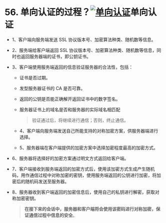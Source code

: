 # 56. 单向认证的过程？[![单向认证](http://static.iocoder.cn/bdf6be06c37bcc026ed906f392661e3b)](http://static.iocoder.cn/bdf6be06c37bcc026ed906f392661e3b)单向认证

- 1、客户端向服务端发送 SSL 协议版本号、加密算法种类、随机数等信息。

- 2、服务端给客户端返回 SSL 协议版本号、加密算法种类、随机数等信息，同时也返回服务器端的证书，即公钥证书。

- 3、客户端使用服务端返回的信息验证服务器的合法性，包括：

  - 证书是否过期。

  - 发型服务器证书的 CA 是否可靠。

  - 返回的公钥是否能正确解开返回证书中的数字签名。

  - 服务器证书上的域名是否和服务器的实际域名相匹配

    > 验证通过后，将继续进行通信；否则，终止通信。

  - 4、客户端向服务端发送自己所能支持的对称加密方案，供服务器端进行选择。
  - 5、服务器端在客户端提供的加密方案中选择加密程度最高的加密方式。

- 6、服务器将选择好的加密方案通过明文方式返回给客户端。

- 7、客户端接收到服务端返回的加密方式后，使用该加密方式生成产生随机码，用作通信过程中对称加密的密钥，使用服务端返回的公钥进行加密，将加密后的随机码发送至服务器。

- 8、服务器收到客户端返回的加密信息后，使用自己的私钥进行解密，获取对称加密密钥。

  > **在接下来的会话中，服务器和客户端将会使用该密码进行对称加密，保证通信过程中信息的安全**。

